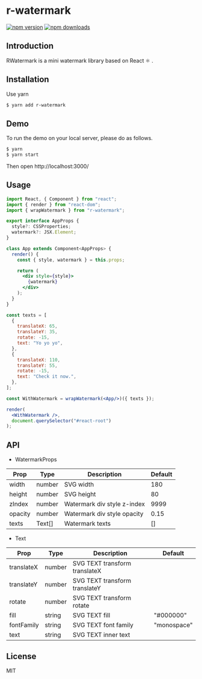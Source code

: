 # r-watermark

[![npm version](https://img.shields.io/npm/v/r-watermark.svg?style=flat-square)](https://www.npmjs.org/package/r-watermark)
[![npm downloads](https://img.shields.io/npm/dm/r-watermark.svg?style=flat-square)](http://npm-stat.com/charts.html?package=r-watermark)

## Introduction

RWatermark is a mini watermark library based on React ⚛ .

## Installation

Use yarn
```bash
$ yarn add r-watermark
```

## Demo
To run the demo on your local server, please do as follows.
```bash
$ yarn
$ yarn start
```
Then open http://localhost:3000/

## Usage

```jsx
import React, { Component } from "react";
import { render } from "react-dom";
import { wrapWatermark } from "r-watermark";

export interface AppProps {
  style?: CSSProperties;
  watermark?: JSX.Element;
}

class App extends Component<AppProps> {
  render() {
    const { style, watermark } = this.props;

    return (
      <div style={style}>
        {watermark}
      </div>
    );
  }
}

const texts = [
  {
    translateX: 65,
    translateY: 35,
    rotate: -15,
    text: "Yo yo yo",
  },
  {
    translateX: 110,
    translateY: 55,
    rotate: -15,
    text: "Check it now.",
  },
];

const WithWatermark = wrapWatermark(<App/>)({ texts });

render(
  <WithWatermark />,
  document.querySelector("#react-root")
);

```

## API
- WatermarkProps

| Prop           | Type           | Description                 | Default                                     |
|----------------|----------------|-----------------------------|---------------------------------------------|
| width          | number         | SVG width                   | 180                                         |
| height         | number         | SVG height                  | 80                                          |
| zIndex         | number         | Watermark div style z-index | 9999                                          |
| opacity        | number         | Watermark div style opacity | 0.15                                         |
| texts          | Text[]         | Watermark texts             | []                                          |

- Text

| Prop       | Type   | Description                   | Default     |
|------------|--------|-------------------------------|-------------|
| translateX | number | SVG TEXT transform translateX |             |
| translateY | number | SVG TEXT transform translateY |             |
| rotate     | number | SVG TEXT transform rotate     |             |
| fill       | string | SVG TEXT fill                 | "#000000"   |
| fontFamily | string | SVG TEXT font family          | "monospace" |
| text       | string | SVG TEXT inner text           |             |

## License
MIT
